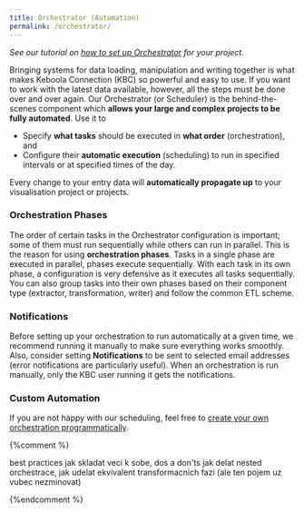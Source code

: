 ```yaml
---
title: Orchestrator (Automation)
permalink: /orchestrator/
---
```


*See our tutorial on [how to set up Orchestrator](/tutorial/automate/) for your project.*

Bringing systems for data loading, manipulation and writing together is what makes Keboola 
Connection (KBC) so powerful and easy to use. If you want to work with the latest data available, 
however, all the steps must be done over and over again. Our Orchestrator (or Scheduler) is the 
behind-the-scenes component which **allows your large and complex projects to be fully automated**. 
Use it to

- Specify **what tasks** should be executed in **what order** (orchestration), and
- Configure their **automatic execution** (scheduling) to run in specified intervals 
or at specified times of the day. 

Every change to your entry data will **automatically propagate up** to your visualisation project or projects. 

### Orchestration Phases
The order of certain tasks in the Orchestrator configuration is important; some of them must run 
sequentially while others can run in parallel. This is the reason for using **orchestration phases**.
Tasks in a single phase are executed in parallel, phases execute sequentially. With each task in its own 
phase, a configuration is very defensive as it executes all tasks sequentially. You can also group tasks 
into their own phases based on their component type (extractor, transformation, writer) 
and follow the common ETL scheme. 

### Notifications
Before setting up your orchestration to run automatically at a given time, we recommend running it 
manually to make sure everything works smoothly. Also, consider setting **Notifications** to be sent to 
selected email addresses (error notifications are particularly useful). When an orchestration is run 
manually, only the KBC user running it gets the notifications.

### Custom Automation
If you are not happy with our scheduling, feel free to [create your own orchestration programmatically](https://developers.keboola.com/).

{%comment %}

best practices jak skladat veci k sobe, dos a don'ts
jak delat nested orchestrace, jak udelat ekvivalent transformacnich fazi (ale ten pojem uz vubec nezminovat)

{%endcomment %}

